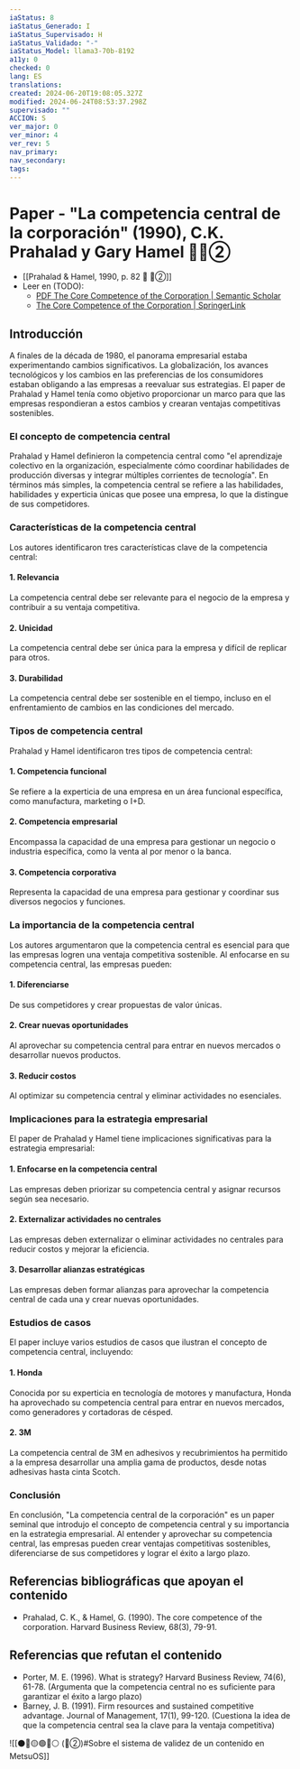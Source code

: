 ```yaml
---
iaStatus: 8
iaStatus_Generado: I
iaStatus_Supervisado: H
iaStatus_Validado: "-"
iaStatus_Model: llama3-70b-8192
a11y: 0
checked: 0
lang: ES
translations: 
created: 2024-06-20T19:08:05.327Z
modified: 2024-06-24T08:53:37.298Z
supervisado: ""
ACCION: S
ver_major: 0
ver_minor: 4
ver_rev: 5
nav_primary: 
nav_secondary: 
tags:
---
```

# Paper - "La competencia central de la corporación" (1990), C.K. Prahalad y Gary Hamel 🔬🔴②

* [[Prahalad & Hamel, 1990, p. 82 🔬 🔴②]]
* Leer en (TODO):
	* [PDF The Core Competence of the Corporation | Semantic Scholar](https://www.semanticscholar.org/paper/The-Core-Competence-of-the-Corporation-Prahalad-Hamel/47e178921055335a116b2dc99716e72c0a2f03b4)
	* [The Core Competence of the Corporation | SpringerLink](https://link.springer.com/chapter/10.1007/3-540-30763-X_14)
	

## Introducción

A finales de la década de 1980, el panorama empresarial estaba experimentando cambios significativos. La globalización, los avances tecnológicos y los cambios en las preferencias de los consumidores estaban obligando a las empresas a reevaluar sus estrategias. El paper de Prahalad y Hamel tenía como objetivo proporcionar un marco para que las empresas respondieran a estos cambios y crearan ventajas competitivas sostenibles.

### El concepto de competencia central

Prahalad y Hamel definieron la competencia central como "el aprendizaje colectivo en la organización, especialmente cómo coordinar habilidades de producción diversas y integrar múltiples corrientes de tecnología". En términos más simples, la competencia central se refiere a las habilidades, habilidades y experticia únicas que posee una empresa, lo que la distingue de sus competidores.

### Características de la competencia central

Los autores identificaron tres características clave de la competencia central:

#### 1. Relevancia

La competencia central debe ser relevante para el negocio de la empresa y contribuir a su ventaja competitiva.

#### 2. Unicidad

La competencia central debe ser única para la empresa y difícil de replicar para otros.

#### 3. Durabilidad

La competencia central debe ser sostenible en el tiempo, incluso en el enfrentamiento de cambios en las condiciones del mercado.

### Tipos de competencia central

Prahalad y Hamel identificaron tres tipos de competencia central:

#### 1. Competencia funcional

Se refiere a la experticia de una empresa en un área funcional específica, como manufactura, marketing o I+D.

#### 2. Competencia empresarial

Encompassa la capacidad de una empresa para gestionar un negocio o industria específica, como la venta al por menor o la banca.

#### 3. Competencia corporativa

Representa la capacidad de una empresa para gestionar y coordinar sus diversos negocios y funciones.

### La importancia de la competencia central

Los autores argumentaron que la competencia central es esencial para que las empresas logren una ventaja competitiva sostenible. Al enfocarse en su competencia central, las empresas pueden:

#### 1. Diferenciarse

De sus competidores y crear propuestas de valor únicas.

#### 2. Crear nuevas oportunidades

Al aprovechar su competencia central para entrar en nuevos mercados o desarrollar nuevos productos.

#### 3. Reducir costos

Al optimizar su competencia central y eliminar actividades no esenciales.

### Implicaciones para la estrategia empresarial

El paper de Prahalad y Hamel tiene implicaciones significativas para la estrategia empresarial:

#### 1. Enfocarse en la competencia central

Las empresas deben priorizar su competencia central y asignar recursos según sea necesario.

#### 2. Externalizar actividades no centrales

Las empresas deben externalizar o eliminar actividades no centrales para reducir costos y mejorar la eficiencia.

#### 3. Desarrollar alianzas estratégicas

Las empresas deben formar alianzas para aprovechar la competencia central de cada una y crear nuevas oportunidades.

### Estudios de casos

El paper incluye varios estudios de casos que ilustran el concepto de competencia central, incluyendo:

#### 1. Honda

Conocida por su experticia en tecnología de motores y manufactura, Honda ha aprovechado su competencia central para entrar en nuevos mercados, como generadores y cortadoras de césped.

#### 2. 3M

La competencia central de 3M en adhesivos y recubrimientos ha permitido a la empresa desarrollar una amplia gama de productos, desde notas adhesivas hasta cinta Scotch.

### Conclusión

En conclusión, "La competencia central de la corporación" es un paper seminal que introdujo el concepto de competencia central y su importancia en la estrategia empresarial. Al entender y aprovechar su competencia central, las empresas pueden crear ventajas competitivas sostenibles, diferenciarse de sus competidores y lograr el éxito a largo plazo.

## Referencias bibliográficas que apoyan el contenido

* Prahalad, C. K., & Hamel, G. (1990). The core competence of the corporation. Harvard Business Review, 68(3), 79-91.

## Referencias que refutan el contenido

* Porter, M. E. (1996). What is strategy? Harvard Business Review, 74(6), 61-78. (Argumenta que la competencia central no es suficiente para garantizar el éxito a largo plazo)
* Barney, J. B. (1991). Firm resources and sustained competitive advantage. Journal of Management, 17(1), 99-120. (Cuestiona la idea de que la competencia central sea la clave para la ventaja competitiva)

![[⚫🔴🟡🟢🔵⚪ (🔴②)#Sobre el sistema de validez de un contenido en MetsuOS]]
